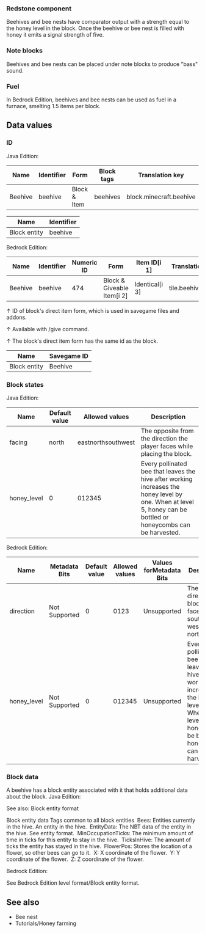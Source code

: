 ### Redstone component
Beehives and bee nests have comparator output with a strength equal to the honey level in the block. Once the beehive or bee nest is filled with honey it emits a signal strength of five.

### Note blocks
Beehives and bee nests can be placed under note blocks to produce "bass" sound.

### Fuel
In Bedrock Edition, beehives and bee nests can be used as fuel in a furnace, smelting 1.5 items per block.



## Data values
### ID
Java Edition:

| Name    | Identifier | Form         | Block tags | Translation key         |
|---------|------------|--------------|------------|-------------------------|
| Beehive | beehive    | Block & Item | beehives   | block.minecraft.beehive |

| Name         | Identifier |
|--------------|------------|
| Block entity | beehive    |

Bedrock Edition:

| Name    | Identifier | Numeric ID | Form                       | Item ID[i 1]   | Translation key   |
|---------|------------|------------|----------------------------|----------------|-------------------|
| Beehive | beehive    | 474        | Block & Giveable Item[i 2] | Identical[i 3] | tile.beehive.name |


↑ ID of block's direct item form, which is used in savegame files and addons.

↑ Available with /give command.

↑ The block's direct item form has the same id as the block.


| Name         | Savegame ID |
|--------------|-------------|
| Block entity | Beehive     |

### Block states
Java Edition:

| Name        | Default value | Allowed values     | Description                                                                                                                                                     |
|-------------|---------------|--------------------|-----------------------------------------------------------------------------------------------------------------------------------------------------------------|
| facing      | north         | eastnorthsouthwest | The opposite from the direction the player faces while placing the block.                                                                                       |
| honey_level | 0             | 012345             | Every pollinated bee that leaves the hive after working increases the honey level by one. When at level 5, honey can be bottled or honeycombs can be harvested. |

Bedrock Edition:

| Name        | Metadata Bits | Default value | Allowed values | Values forMetadata Bits | Description                                                                                                                                                     |
|-------------|---------------|---------------|----------------|-------------------------|-----------------------------------------------------------------------------------------------------------------------------------------------------------------|
| direction   | Not Supported | 0             | 0123           | Unsupported             | The direction the block faces.0: south 1: west 2: north 3: east                                                                                                 |
| honey_level | Not Supported | 0             | 012345         | Unsupported             | Every pollinated bee that leaves the hive after working increases the honey level by one. When at level 5, honey can be bottled or honeycombs can be harvested. |



### Block data
A beehive has a block entity associated with it that holds additional data about the block.
Java Edition:

See also: Block entity format


 Block entity data
Tags common to all block entities
 Bees: Entities currently in the hive.
 An entity in the hive.
 EntityData: The NBT data of the entity in the hive.
See entity format.
 MinOccupationTicks: The minimum amount of time in ticks for this entity to stay in the hive.
 TicksInHive: The amount of ticks the entity has stayed in the hive.
 FlowerPos: Stores the location of a flower, so other bees can go to it.
 X: X coordinate of the flower.
 Y: Y coordinate of the flower.
 Z: Z coordinate of the flower.

Bedrock Edition:

See Bedrock Edition level format/Block entity format.
## See also
- Bee nest
- Tutorials/Honey farming


